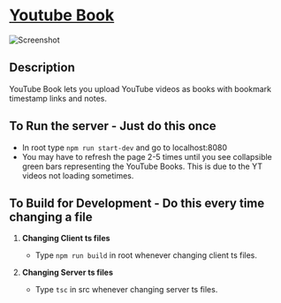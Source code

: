 # [Youtube Book](https://cryptic-basin-95763.herokuapp.com/)

![Screenshot](docs/Youtube_Book_Screenshot.jpg)  
## Description
YouTube Book lets you upload YouTube videos as books with bookmark timestamp links and notes.

## To Run the server - Just do this once
* In root type `npm run start-dev` and go to localhost:8080
* You may have to refresh the page 2-5 times until you see collapsible green bars representing the YouTube Books. This is due to the YT videos not loading sometimes.

## To Build for Development - Do this every time changing a file
1. **Changing Client ts files**
    * Type `npm run build` in root whenever changing client ts files.

2. **Changing Server ts files**
    * Type `tsc` in src whenever changing server ts files.
       
     

